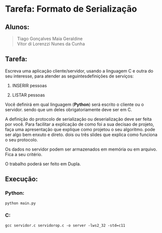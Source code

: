 # Tarefa: Formato de Serialização

## Alunos:
> Tiago Gonçalves Maia Geraldine  
> Vitor di Lorenzzi Nunes da Cunha  

## Tarefa:

Escreva uma aplicação cliente/servidor, usando a linguagem C e outra do seu interesse, para atender as seguintesdefinições de serviços:

1. INSERIR pessoas

2. LISTAR pessoas

Você definirá em qual linguagem (**Python**) será escrito o cliente ou o servidor. sendo que um deles obrigatoriamente deve ser em C.

A definição do protocolo de serialização ou deserialização deve ser feita por você. Para facilitar a explicação de como foi a sua decisao de projeto, faça uma apresentação que explique como projetou o seu algoritmo. pode ser algo bem enxuto e direto. dois ou três slides que explica como funciona o seu protocolo.  

Os dados no servidor podem ser armazenados em memória ou em arquivo. Fica a seu critério.

O trabalho poderá ser feito em Dupla.

## Execução:

### Python:
    python main.py

### C:
    gcc servidor.c servidorop.c -o server -lws2_32 -std=c11